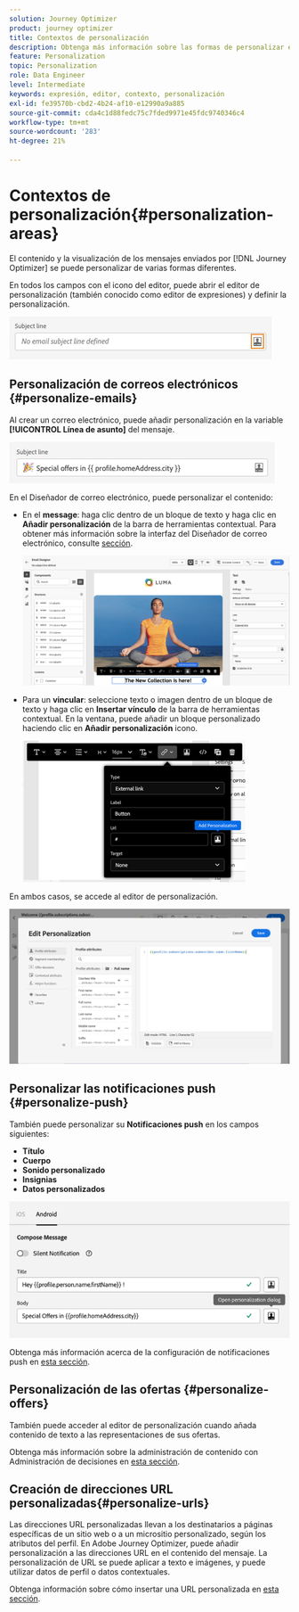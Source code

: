 ```yaml
---
solution: Journey Optimizer
product: journey optimizer
title: Contextos de personalización
description: Obtenga más información sobre las formas de personalizar el contenido y la visualización de los mensajes.
feature: Personalization
topic: Personalization
role: Data Engineer
level: Intermediate
keywords: expresión, editor, contexto, personalización
exl-id: fe39570b-cbd2-4b24-af10-e12990a9a885
source-git-commit: cda4c1d88fedc75c7fded9971e45fdc9740346c4
workflow-type: tm+mt
source-wordcount: '283'
ht-degree: 21%

---
```


# Contextos de personalización{#personalization-areas}

El contenido y la visualización de los mensajes enviados por [!DNL Journey Optimizer] se puede personalizar de varias formas diferentes.

En todos los campos con el icono del editor, puede abrir el editor de personalización (también conocido como editor de expresiones) y definir la personalización.

![](assets/perso_icon.png)

## Personalización de correos electrónicos {#personalize-emails}

Al crear un correo electrónico, puede añadir personalización en la variable **[!UICONTROL Línea de asunto]** del mensaje.

![](assets/perso_subject.png)

En el Diseñador de correo electrónico, puede personalizar el contenido:

* En el **message**: haga clic dentro de un bloque de texto y haga clic en **Añadir personalización** de la barra de herramientas contextual. Para obtener más información sobre la interfaz del Diseñador de correo electrónico, consulte [sección](../email/get-started-email-design.md).

   ![](assets/perso_insert.png)

* Para un **vincular**: seleccione texto o imagen dentro de un bloque de texto y haga clic en **Insertar vínculo** de la barra de herramientas contextual. En la ventana, puede añadir un bloque personalizado haciendo clic en **Añadir personalización** icono.

   ![](assets/perso_link.png)

En ambos casos, se accede al editor de personalización.

![](assets/perso_ee.png)

## Personalizar las notificaciones push {#personalize-push}

También puede personalizar su **Notificaciones push** en los campos siguientes:

* **Título**
* **Cuerpo**
* **Sonido personalizado**
* **Insignias**
* **Datos personalizados**

![](assets/perso_push.png)

Obtenga más información acerca de la configuración de notificaciones push en [esta sección](../push/push-gs.md).

## Personalización de las ofertas {#personalize-offers}

También puede acceder al editor de personalización cuando añada contenido de texto a las representaciones de sus ofertas.

Obtenga más información sobre la administración de contenido con Administración de decisiones en [esta sección](../offers/offer-library/creating-personalized-offers.md#custom-text).

## Creación de direcciones URL personalizadas{#personalize-urls}

Las direcciones URL personalizadas llevan a los destinatarios a páginas específicas de un sitio web o a un micrositio personalizado, según los atributos del perfil. En Adobe Journey Optimizer, puede añadir personalización a las direcciones URL en el contenido del mensaje. La personalización de URL se puede aplicar a texto e imágenes, y puede utilizar datos de perfil o datos contextuales.

Obtenga información sobre cómo insertar una URL personalizada en [esta sección](personalization-syntax.md#perso-urls).

